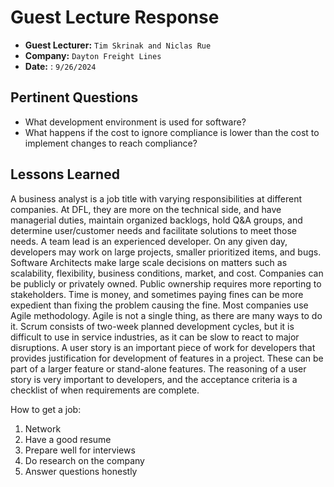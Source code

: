# Guest Lecture Response
* **Guest Lecturer:** `Tim Skrinak and Niclas Rue`
* **Company:** `Dayton Freight Lines`
* **Date:** : `9/26/2024`

## Pertinent Questions
* What development environment is used for software?
* What happens if the cost to ignore compliance is lower than the cost to implement changes to reach compliance?

## Lessons Learned
A business analyst is a job title with varying responsibilities at different companies. At DFL, they are more on the technical side, and have managerial duties,
maintain organized backlogs, hold Q&A groups, and determine user/customer needs and facilitate solutions to meet those needs.
A team lead is an experienced developer. On any given day, developers may work on large projects, smaller prioritized items, and bugs.
Software Architects make large scale decisions on matters such as scalability, flexibility, business conditions, market, and cost.
Companies can be publicly or privately owned. Public ownership requires more reporting to stakeholders.
Time is money, and sometimes paying fines can be more expedient than fixing the problem causing the fine.
Most companies use Agile methodology. Agile is not a single thing, as there are many ways to do it.
Scrum consists of two-week planned development cycles, but it is difficult to use in service industries, as it can be slow to react to major disruptions.
A user story is an important piece of work for developers that provides justification for development of features in a project.
These can be part of a larger feature or stand-alone features. The reasoning of a user story is very important to developers,
and the acceptance criteria is a checklist of when requirements are complete. 

How to get a job:
 1. Network
 2. Have a good resume
 3. Prepare well for interviews
 4. Do research on the company 
 5. Answer questions honestly
